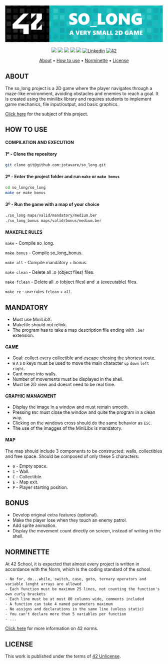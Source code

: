 <p align="center">
  <img src="https://github.com/jotavare/jotavare/blob/main/42/banner/new/42_so_long_banner_new.png">
</p>

<p align="center">
	<img src="https://img.shields.io/badge/status-finished-success?color=%2312bab9&style=flat-square" />
	<img src="https://img.shields.io/badge/evaluated-21%20%2F%2001%20%2F%202023-success?color=%2312bab9&style=flat-square" />
	<img src="https://img.shields.io/badge/score-125%20%2F%20100-success?color=%2312bab9&style=flat-square" />
	<img src="https://img.shields.io/github/languages/top/jotavare/so_long?color=%2312bab9&style=flat-square" />
	<img src="https://img.shields.io/github/last-commit/jotavare/so_long?color=%2312bab9&style=flat-square" />
	<a href='https://www.linkedin.com/in/joaoptoliveira' target="_blank"><img alt='Linkedin' src='https://img.shields.io/badge/LinkedIn-100000?style=flat-square&logo=Linkedin&logoColor=white&labelColor=0A66C2&color=0A66C2'/></a>
	<a href='https://profile.intra.42.fr/users/jotavare' target="_blank"><img alt='42' src='https://img.shields.io/badge/Porto-100000?style=flat-square&logo=42&logoColor=white&labelColor=000000&color=000000'/></a>
</p>

<p align="center">
	<a href="#about">About</a> •
	<a href="#how-to-use">How to use</a> •
	<a href="#norminette">Norminette</a> •
	<a href="#license">License</a>
</p>

## ABOUT
The so_long project is a 2D game where the player navigates through a maze-like environment, avoiding obstacles and enemies to reach a goal.
It is created using the minilibx library and requires students to implement game mechanics, file input/output, and basic graphics.

<a href="https://github.com/jotavare/so_long/blob/master/subject/en_subject_so_long.pdf">Click here</a> for the subject of this project.

## HOW TO USE
#### COMPILATION AND EXECUTION
#### 1º - Clone the repository
```bash
git clone git@github.com:jotavare/so_long.git
```
#### 2º - Enter the project folder and run `make` or `make bonus`
```bash
cd so_long/so_long
make or make bonus
```

#### 3º - Run the game with a map of your choice
```bash
./so_long maps/valid/mandatory/medium.ber
./so_long_bonus maps/valid/bonus/medium.ber
```

#### MAKEFILE RULES

`make` - Compile so_long.

`make bonus` - Compile so_long_bonus.

`make all`  - Compile mandatory + bonus.

`make clean`  - Delete all .o (object files) files.

`make fclean`  - Delete all .o (object files) and .a (executable) files.

`make re` - use rules `fclean` + `all`.

## MANDATORY
* Must use MiniLibX.
* Makefile should not relink.
* The program has to take a map description file ending with `.ber` extension.

#### GAME
* Goal: collect every collectible and escape chosing the shortest route.
* `W` `A` `S` `D` keys must be used to move the main character `up` `down` `left` `right`.
* Cant move into walls.
* Number of movements must be displayed in the shell.
* Must be 2D view and doesnt need to be real time.

#### GRAPHIC MANAGMENT
* Display the image in a window and must remain smooth.
* Pressing `ESC` must close the window and quite the program in a clean way.
* Clicking on the windows cross should do the same behavior as `ESC`.
* The use of the imagges of the MiniLibx is mandatory.

#### MAP
The map should include 3 components to be constructed: walls, collectibles and free space.
Should be composed of only these 5 characters:
* `0` - Empty space.
* `1` - Wall.
* `C` - Collectible.
* `E` - Map exit.
* `P` - Player starting position.

## BONUS
* Develop original extra features (optional).
* Make the player lose when they touch an enemy patrol.
* Add sprite animation.
* Display the movement count directly on screen, instead of writing in the shell.

## NORMINETTE
At 42 School, it is expected that almost every project is written in accordance with the Norm, which is the coding standard of the school.

```
- No for, do...while, switch, case, goto, ternary operators and variable lenght arrays are allowed
- Each function must be maximum 25 lines, not counting the function's own curly brackets
- Each line must be at most 80 columns wide, comments included
- A function can take 4 named parameters maximum
- No assigns and declarations in the same line (unless static)
- You can't declare more than 5 variables per function
- ...
```

<a href="https://github.com/jotavare/jotavare/blob/main/42/pdf/en_norm.pdf">Click here</a> for more information on 42 norms.

## LICENSE
<p>
This work is published under the terms of <a href="https://github.com/jotavare/jotavare/blob/main/LICENSE">42 Unlicense</a>.
</p>
